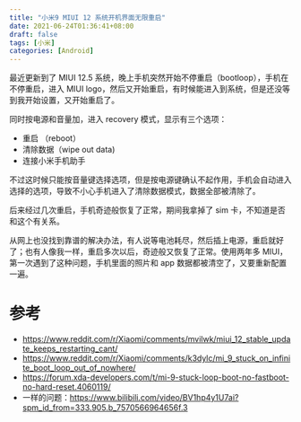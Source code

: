 ```yaml
---
title: "小米9 MIUI 12 系统开机界面无限重启"
date: 2021-06-24T01:36:41+08:00
draft: false
tags: [小米]
categories: [Android]
---
```


最近更新到了 MIUI 12.5 系统，晚上手机突然开始不停重启（bootloop），手机在不停重启，进入 MIUI logo，然后又开始重启，有时候能进入到系统，但是还没等到我开始设置，又开始重启了。

同时按电源和音量加，进入 recovery 模式，显示有三个选项：

+ 重启 （reboot）
+ 清除数据（wipe out data)
+ 连接小米手机助手

不过这时候只能按音量键选择选项，但是按电源键确认不起作用，手机会自动进入选择的选项，导致不小心手机进入了清除数据模式，数据全部被清除了。

后来经过几次重启，手机奇迹般恢复了正常，期间我拿掉了 sim 卡，不知道是否和这个有关系。

从网上也没找到靠谱的解决办法，有人说等电池耗尽，然后插上电源，重启就好了；也有人像我一样，重启多次以后，奇迹般又恢复了正常。使用两年多 MIUI，第一次遇到了这种问题，手机里面的照片和 app 数据都被清空了，又要重新配置一遍。

# 参考

+ https://www.reddit.com/r/Xiaomi/comments/mvilwk/miui_12_stable_update_keeps_restarting_cant/
+ https://www.reddit.com/r/Xiaomi/comments/k3dylc/mi_9_stuck_on_infinite_boot_loop_out_of_nowhere/
+ https://forum.xda-developers.com/t/mi-9-stuck-loop-boot-no-fastboot-no-hard-reset.4060119/
+ 一样的问题：https://www.bilibili.com/video/BV1hp4y1U7ai?spm_id_from=333.905.b_7570566964656f.3
